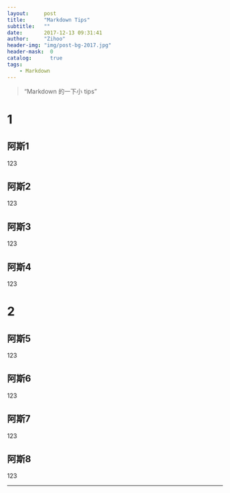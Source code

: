 ```yaml
---
layout:     post
title:      "Markdown Tips"
subtitle:   ""
date:       2017-12-13 09:31:41
author:     "Zihoo"
header-img: "img/post-bg-2017.jpg"
header-mask:  0
catalog:      true
tags:
    - Markdown
---
```


> “Markdown 的一下小 tips”
# 1
## 阿斯1
123
## 阿斯2
123
## 阿斯3
123
## 阿斯4
123

# 2
## 阿斯5
123
## 阿斯6
123
## 阿斯7
123
## 阿斯8
123

---
